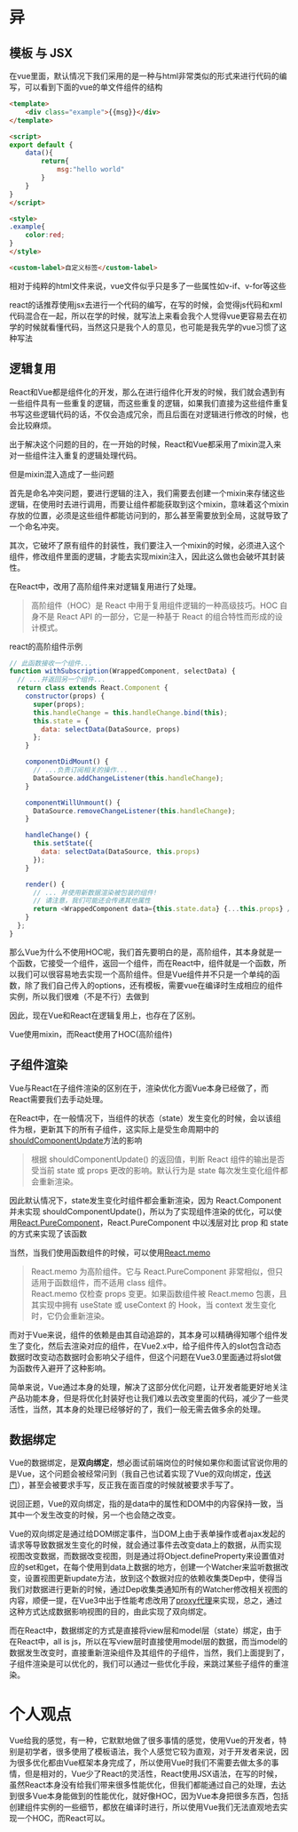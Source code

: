 # 异

## 模板 与 JSX
在vue里面，默认情况下我们采用的是一种与html非常类似的形式来进行代码的编写，可以看到下面的vue的单文件组件的结构
```html
<template>
    <div class="example">{{msg}}</div>
</template>

<script>
export default {
    data(){
        return{
            msg:"hello world"
        }
    }
}
</script>

<style>
.example{
    color:red;
}
</style>

<custom-label>自定义标签</custom-label>
```
相对于纯粹的html文件来说，vue文件似乎只是多了一些属性如v-if、v-for等这些

react的话推荐使用jsx去进行一个代码的编写，在写的时候，会觉得js代码和xml代码混合在一起，所以在学的时候，就写法上来看会我个人觉得vue更容易去在初学的时候就看懂代码，当然这只是我个人的意见，也可能是我先学的vue习惯了这种写法

## 逻辑复用
React和Vue都是组件化的开发，那么在进行组件化开发的时候，我们就会遇到有一些组件具有一些重复的逻辑，而这些重复的逻辑，如果我们直接为这些组件重复书写这些逻辑代码的话，不仅会造成冗余，而且后面在对逻辑进行修改的时候，也会比较麻烦。

出于解决这个问题的目的，在一开始的时候，React和Vue都采用了mixin混入来对一些组件注入重复的逻辑处理代码。

但是mixin混入造成了一些问题

首先是命名冲突问题，要进行逻辑的注入，我们需要去创建一个mixin来存储这些逻辑，在使用时去进行调用，而要让组件都能获取到这个mixin，意味着这个mixin存放的位置，必须是这些组件都能访问到的，那么甚至需要放到全局，这就导致了一个命名冲突。

其次，它破坏了原有组件的封装性，我们要注入一个mixin的时候，必须进入这个组件，修改组件里面的逻辑，才能去实现mixin注入，因此这么做也会破坏其封装性。


在React中，改用了高阶组件来对逻辑复用进行了处理。
> 高阶组件（HOC）是 React 中用于复用组件逻辑的一种高级技巧。HOC 自身不是 React API 的一部分，它是一种基于 React 的组合特性而形成的设计模式。

react的高阶组件示例
```javascript
// 此函数接收一个组件...
function withSubscription(WrappedComponent, selectData) {
  // ...并返回另一个组件...
  return class extends React.Component {
    constructor(props) {
      super(props);
      this.handleChange = this.handleChange.bind(this);
      this.state = {
        data: selectData(DataSource, props)
      };
    }

    componentDidMount() {
      // ...负责订阅相关的操作...
      DataSource.addChangeListener(this.handleChange);
    }

    componentWillUnmount() {
      DataSource.removeChangeListener(this.handleChange);
    }

    handleChange() {
      this.setState({
        data: selectData(DataSource, this.props)
      });
    }

    render() {
      // ... 并使用新数据渲染被包装的组件!
      // 请注意，我们可能还会传递其他属性
      return <WrappedComponent data={this.state.data} {...this.props} />;
    }
  };
}
```

那么Vue为什么不使用HOC呢，我们首先要明白的是，高阶组件，其本身就是一个函数，它接受一个组件，返回一个组件，而在React中，组件就是一个函数，所以我们可以很容易地去实现一个高阶组件。但是Vue组件并不只是一个单纯的函数，除了我们自己传入的options，还有模板，需要vue在编译时生成相应的组件实例，所以我们很难（不是不行）去做到


因此，现在Vue和React在逻辑复用上，也存在了区别。

Vue使用mixin，而React使用了HOC(高阶组件)

## 子组件渲染
Vue与React在子组件渲染的区别在于，渲染优化方面Vue本身已经做了，而React需要我们去手动处理。

在React中，在一般情况下，当组件的状态（state）发生变化的时候，会以该组件为根，更新其下的所有子组件，这实际上是受生命周期中的[shouldComponentUpdate](https://zh-hans.reactjs.org/docs/react-component.html#shouldcomponentupdate)方法的影响
> 根据 shouldComponentUpdate() 的返回值，判断 React 组件的输出是否受当前 state 或 props 更改的影响。默认行为是 state 每次发生变化组件都会重新渲染。

因此默认情况下，state发生变化时组件都会重新渲染，因为 React.Component 并未实现 shouldComponentUpdate()，所以为了实现组件渲染的优化，可以使用[React.PureComponent](https://zh-hans.reactjs.org/docs/react-api.html#reactpurecomponent)，React.PureComponent 中以浅层对比 prop 和 state 的方式来实现了该函数

当然，当我们使用函数组件的时候，可以使用[React.memo](https://zh-hans.reactjs.org/docs/react-api.html#reactmemo)
> React.memo 为高阶组件。它与 React.PureComponent 非常相似，但只适用于函数组件，而不适用 class 组件。  
> React.memo 仅检查 props 变更。如果函数组件被 React.memo 包裹，且其实现中拥有 useState 或 useContext 的 Hook，当 context 发生变化时，它仍会重新渲染。

而对于Vue来说，组件的依赖是由其自动追踪的，其本身可以精确得知哪个组件发生了变化，然后去渲染对应的组件，在Vue2.x中，给子组件传入的slot包含动态数据时改变动态数据时会影响父子组件，但这个问题在Vue3.0里面通过将slot做为函数传入避开了这种影响。

简单来说，Vue通过本身的处理，解决了这部分优化问题，让开发者能更好地关注产品功能本身，但是将优化封装好也让我们难以去改变里面的代码，减少了一些灵活性，当然，其本身的处理已经够好的了，我们一般无需去做多余的处理。

## 数据绑定
Vue的数据绑定，是**双向绑定**，想必面试前端岗位的时候如果你和面试官说你用的是Vue，这个问题会被经常问到（我自己也试着实现了Vue的双向绑定，[传送门](https://blog.csdn.net/zemprogram/article/details/104109171)），甚至会被要求手写，反正我在面百度的时候就被要求手写了。

说回正题，Vue的双向绑定，指的是data中的属性和DOM中的内容保持一致，当其中一个发生改变的时候，另一个也会随之改变。

Vue的双向绑定是通过给DOM绑定事件，当DOM上由于表单操作或者ajax发起的请求等导致数据发生变化的时候，就会通过事件去改变data上的数据，从而实现视图改变数据，而数据改变视图，则是通过将Object.defineProperty来设置值对应的set和get，在每个使用到data上数据的地方，创建一个Watcher来监听数据改变，设置视图更新update方法，放到这个数据对应的依赖收集类Dep中，使得当我们对数据进行更新的时候，通过Dep收集类通知所有的Watcher修改相关视图的内容，顺便一提，在Vue3中出于性能考虑改用了[proxy代理](https://blog.csdn.net/zemprogram/article/details/86555501?ops_request_misc=%257B%2522request%255Fid%2522%253A%2522158832996319724843304010%2522%252C%2522scm%2522%253A%252220140713.130102334.pc%255Fblog.%2522%257D&request_id=158832996319724843304010&biz_id=0&utm_medium=distribute.pc_search_result.none-task-blog-2~blog~first_rank_v2~rank_v25-2)来实现，总之，通过这种方式达成数据影响视图的目的，由此实现了双向绑定。

而在React中，数据绑定的方式是直接将view层和model层（state）绑定，由于在React中，all is js，所以在写view层时直接使用model层的数据，而当model的数据发生改变时，直接重新渲染组件及其组件的子组件，当然，我们上面提到了，子组件渲染是可以优化的，我们可以通过一些优化手段，来跳过某些子组件的重渲染。

# 个人观点

Vue给我的感觉，有一种，它默默地做了很多事情的感觉，使用Vue的开发者，特别是初学者，很多使用了模板语法，我个人感觉它较为直观，对于开发者来说，因为很多优化都由Vue框架本身完成了，所以使用Vue时我们不需要去做太多的事情，但是相对的，Vue少了React的灵活性，React使用JSX语法，在写的时候，虽然React本身没有给我们带来很多性能优化，但我们都能通过自己的处理，去达到很多Vue本身能做到的性能优化，就好像HOC，因为Vue本身把很多东西，包括创建组件实例的一些细节，都放在编译时进行，所以使用Vue我们无法直观地去实现一个HOC，而React可以。